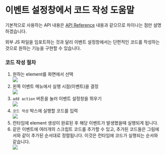 # 이벤트 설정창에서 코드 작성 도움말

기본적으로 사용하는 API 내용은 [API Reference](../../api-reference/jjapi.md) 내용과 같으므로 차이나는 점만 설명 하겠습니다.

외부 JS 파일을 임포트하는 것과 달리 이벤트 설정창에서는 단편적인 코드를 작성하는 것으로 원하는 기능을 구현할 수 있습니다.

### 코드 작성 절차

1. 원하는 element를 화면에서 선택\
   ![](../../.gitbook/assets/eventwindow\_01\_1.png)
2. 왼쪽 이벤트 메뉴에서 실행 시점(이벤트)을 결정\
   ![](../../.gitbook/assets/eventwindow\_01\_2.png)
3. `add action` 버튼을 눌러 이벤트 설정창을 뛰우기\
   ![](../../.gitbook/assets/eventwindow\_01\_3.png)
4. `코드 작성` 박스에 실행할 코드를 입력\
   ![](../../.gitbook/assets/eventwindow\_01.png)
5. 런타임에 element 생성이 완료된 후 해당 이벤트가 발생했을때 실행되게 됩니다.
6. 같은 이벤트에 여러개의 스크립트 코드를 추가할 수 있고, 추가된 코드들은 그림에서와 같이 추가된 순서대로 정렬됩니다. 이것은 런타임에 코드가 실행되는 순서와 같습니다.\
   ![](../../.gitbook/assets/eventwindow\_01\_4.png)
